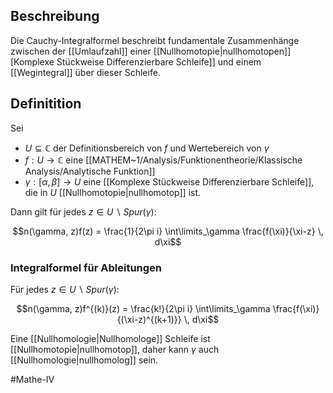 ## Beschreibung
Die Cauchy-Integralformel beschreibt fundamentale Zusammenhänge zwischen der [[Umlaufzahl]] einer [[Nullhomotopie|nullhomotopen]] [Komplexe Stückweise Differenzierbare Schleife]] und einem [[Wegintegral]] über dieser Schleife.

## Definitition
Sei
- $U \subseteq \mathbb{C}$ der Definitionsbereich von $f$ und Wertebereich von $\gamma$
- $f: U \to \mathbb{C}$ eine [[MATHEM~1/Analysis/Funktionentheorie/Klassische Analysis/Analytische Funktion]]
- $\gamma:[\alpha, \beta] \to U$ eine [[Komplexe Stückweise Differenzierbare Schleife]], die in $U$ [[Nullhomotopie|nullhomotop]] ist.

Dann gilt für jedes $z\in U \backslash Spur(\gamma)$:

$$n(\gamma, z)f(z) = \frac{1}{2\pi i} \int\limits_\gamma \frac{f(\xi)}{\xi-z} \, d\xi$$

### Integralformel für Ableitungen
Für jedes $z\in U \backslash Spur(\gamma)$:

$$n(\gamma, z)f^{(k)}(z) = \frac{k!}{2\pi i} \int\limits_\gamma \frac{f(\xi)}{(\xi-z)^{(k+1)}} \, d\xi$$


Eine [[Nullhomologie|Nullhomologe]] Schleife ist [[Nullhomotopie|nullhomotop]], daher kann $\gamma$ auch [[Nullhomologie|nullhomolog]] sein.

#Mathe-IV 